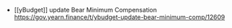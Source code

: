 - [[yBudget]] update Bear Minimum Compensation https://gov.yearn.finance/t/ybudget-update-bear-minimum-comp/12609
